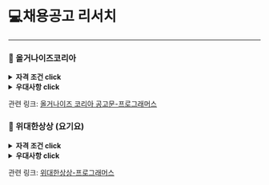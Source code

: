 # 💻채용공고 리서치

---

### 🏸 올거나이즈코리아

<details>
<summary><strong>자격 조건 click</strong></summary>
<ul>
    <li>Python과 Python Framework (Django / Flask 등)를 이용한 백엔드 서버 개발 경력을 보유하신 분</li>
    <li>GCP/AWS 위에서 서버 관리를 해 본 경험이 있으신 분</li>
    <li>고객이 직접 사용하는 프러덕션 서비스의 back-end 개발 및 배포 경험이 있으신 분</li>
    <li>고객의 요구사항에 대해서 기민하게 반응하고, 디자이너, 기획자, 세일즈와 커뮤니케이션이 가능한 분</li>
    <li>Readable 한 코드를 작성하시는 분</li>
    <li>백엔드의 코드 체인지가 고객에게 어떤 영향을 미치는지 고객 관점에서 생각하실 수 있는 분</li>
    <li>테스트 코드를 작성하는 습관이 있으신 분</li>
    <li>Deep Learning 쪽을 배우고 싶은 열정이 있으신 분</li>
    <li>web server 의 performance tuning 을 해 보신 경험이 있으신 분</li>
</ul>
</details>

<details>
    <summary><strong>우대사항 click</strong></summary>
<ul>
    <li>본인이 알고 있는 지식을 팀원과 공유하는데 적극적이신 분 </li>
    <li>본인의 산출물을 영어로 발표하실 수 있으신 분. 혹은 그렇게 되기 위해서 노력하시는 분</li>
    <li>Redis, Kafka 등 데이터 파이프라인 쪽 처리 경험이 있으신 분</li>
    <li>Large scale web application 개발 경험이 있으신 분</li>
    <li>Lean Startup 및 Growth Hacking 경험이 있으신 분</li>
    <li>Google Analytics, Mailchimp, PhraseApp 등 3rd party service 와 integration 해 보신 경험이 있으신 분</li>
    <li>Open Source 를 사용하시는 것에 열려있지만, 가져다 쓰시는 코드의 내부는 가급적 들여다 보시는 분</li>
    <li>Agile process 에 익숙하신 분</li>
<ul>
</details>    


관련 링크:  [올거나이즈 코리아 공고문-프로그래머스](https://career.programmers.co.kr/job_positions/11167)



### 🏸 위대한상상 (요기요)


<details>
<summary><strong>자격 조건 click</strong></summary>
<ul>
    <li>고가용, 확장 가능한 시스템 아키텍쳐 설계 및 개발 능력</li>
	<li>Python, Java, Ruby, Node.js 등을 사용한 6년 이상의 개발 경력 또는 그에 준하는 실력</li>
	<li>web framework (Django, FastAPI, Spring, Rails 등) 을 사용한 3년 이상의 웹 개발 경력 또는 그에 준하는 실력</li>
    <li>경력 6년 이상</li>
</ul>
</details>    

<details>
    <summary><strong>우대사항 click</strong></summary>
<ul>
    <li>데이터베이스(RDBMS 또는 NoSQL,NewSQL)에 대한 깊은 이해</li>
	<li>대용량 분산 인프라 설계, 운영 경험(Kafka, CDC등)</li>
	<li>컨테이너 기반 서비스 개발 및 운영 경험</li>
</ul>
</details>


관련 링크: [위대한상상-프로그래머스](https://career.programmers.co.kr/job_positions/775)

